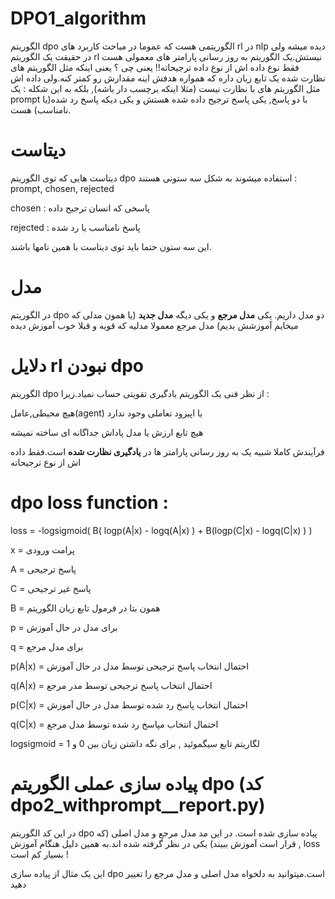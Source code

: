 # DPO1_algorithm
الگوریتم dpo الگوریتمی هست که عموما در مباحث کاربرد های rl در nlp دیده میشه ولی در حقیقت یک الگوریتم rl نیستش.یک الگوریتم به روز رسانی پارامتر های معمولی هست فقط نوع داده اش از نوع داده ترجیحاته!!
یعنی چی ؟ یعنی اینکه مثل الگوریتم های نظارت شده یک تابع زیان داره که همواره هدفش اینه مقدارش رو کمتر کنه.ولی داده اش مثل الگوریتم های با نظارت نیست (مثلا اینکه برچسب دار باشه), بلکه به این شکله : یک prompt با دو پاسخ, یکی پاسخ ترجیح داده شده هستش و یکی دیکه پاسخ رد شده(یا نامناسب) هست.
# دیتاست
دیتاست هایی که توی الگوریتم dpo استفاده میشوند به شکل سه ستونی هستند : prompt, chosen, rejected

chosen  : پاسخی که انسان ترجیح داده

rejected : پاسخ نامناسب  یا رد شده 


 این سه ستون حتما باید توی دیتاست با همین نامها باشند. 
 
 # مدل
 در الگوریتم dpo  دو مدل داریم. یکی __مدل مرجع__ و یکی دیگه __مدل جدید__ (یا همون مدلی که میخایم آموزشش بدیم)
 مدل مرجع معمولا مدلیه که قویه و قبلا خوب آموزش دیده
 
 # دلایل rl نبودن dpo
 الگوریتم dpo از نظر فنی یک الگوریتم یادگیری تقویتی حساب نمیاد.زیرا : 
 
 هیچ محیطی,عامل(agent) یا اپیزود تعاملی وجود ندارد
 
 هیچ تابع ارزش یا مدل پاداش جداگانه ای ساخته نمیشه
 
 فرآیندش کاملا شبیه یک به روز رسانی پارامتر ها در __یادگیری نظارت شده__ است.فقط داده اش از نوع ترجیحاته

 # dpo loss function :
 
  loss = -logsigmoid( B( logp(A|x) - logq(A|x) ) + B(logp(C|x) - logq(C|x) ) )
  
 x = پرامت ورودی
 
 A = پاسخ ترجیحی
 
 C = پاسخ غیر ترجیحی
 
 B = همون بتا در فرمول تابع زیان الگوریتم
 
 p = برای مدل در حال آموزش
 
 q = برای مدل مرجع
 
p(A|x) = احتمال انتخاب پاسخ ترجیحی توسط مدل در حال آموزش

q(A|x) = احتمال انتخاب پاسخ ترجیحی توسط مدر مرجع

p(C|x) = احتمال انتخاب پاسخ رد شده توسط مدل در حال آموزش

q(C|x) = احتمال انتخاب مپاسخ رد شده توسط مدل مرجع

logsigmoid = لگاریتم تابع سیگموئید , برای نگه داشتن زیان بین 0 و 1


# پیاده سازی عملی الگوریتم dpo (کد dpo2_withprompt__report.py)

در این کد الگوریتم dpo پیاده سازی شده است. در این مد مدل مرجع و مدل اصلی (که قرار است آموزش ببیند) یکی در نظر گرفته شده اند.به همین دلیل هنگام آموزش , loss  بسیار کم است !

این یک مثال از پیاده سازی dpo است.میتوانید به دلخواه مدل اصلی و مدل مرجع را تغییر دهید


